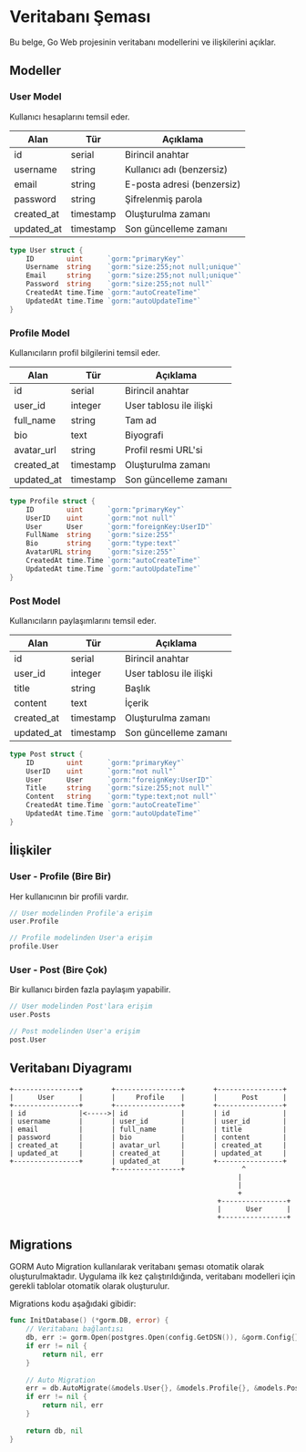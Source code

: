 # Veritabanı Şeması

Bu belge, Go Web projesinin veritabanı modellerini ve ilişkilerini açıklar.

## Modeller

### User Model

Kullanıcı hesaplarını temsil eder.

| Alan | Tür | Açıklama |
|------|-----|----------|
| id | serial | Birincil anahtar |
| username | string | Kullanıcı adı (benzersiz) |
| email | string | E-posta adresi (benzersiz) |
| password | string | Şifrelenmiş parola |
| created_at | timestamp | Oluşturulma zamanı |
| updated_at | timestamp | Son güncelleme zamanı |

```go
type User struct {
    ID        uint      `gorm:"primaryKey"`
    Username  string    `gorm:"size:255;not null;unique"`
    Email     string    `gorm:"size:255;not null;unique"`
    Password  string    `gorm:"size:255;not null"`
    CreatedAt time.Time `gorm:"autoCreateTime"`
    UpdatedAt time.Time `gorm:"autoUpdateTime"`
}
```

### Profile Model

Kullanıcıların profil bilgilerini temsil eder.

| Alan | Tür | Açıklama |
|------|-----|----------|
| id | serial | Birincil anahtar |
| user_id | integer | User tablosu ile ilişki |
| full_name | string | Tam ad |
| bio | text | Biyografi |
| avatar_url | string | Profil resmi URL'si |
| created_at | timestamp | Oluşturulma zamanı |
| updated_at | timestamp | Son güncelleme zamanı |

```go
type Profile struct {
    ID        uint      `gorm:"primaryKey"`
    UserID    uint      `gorm:"not null"`
    User      User      `gorm:"foreignKey:UserID"`
    FullName  string    `gorm:"size:255"`
    Bio       string    `gorm:"type:text"`
    AvatarURL string    `gorm:"size:255"`
    CreatedAt time.Time `gorm:"autoCreateTime"`
    UpdatedAt time.Time `gorm:"autoUpdateTime"`
}
```

### Post Model

Kullanıcıların paylaşımlarını temsil eder.

| Alan | Tür | Açıklama |
|------|-----|----------|
| id | serial | Birincil anahtar |
| user_id | integer | User tablosu ile ilişki |
| title | string | Başlık |
| content | text | İçerik |
| created_at | timestamp | Oluşturulma zamanı |
| updated_at | timestamp | Son güncelleme zamanı |

```go
type Post struct {
    ID        uint      `gorm:"primaryKey"`
    UserID    uint      `gorm:"not null"`
    User      User      `gorm:"foreignKey:UserID"`
    Title     string    `gorm:"size:255;not null"`
    Content   string    `gorm:"type:text;not null"`
    CreatedAt time.Time `gorm:"autoCreateTime"`
    UpdatedAt time.Time `gorm:"autoUpdateTime"`
}
```

## İlişkiler

### User - Profile (Bire Bir)

Her kullanıcının bir profili vardır.

```go
// User modelinden Profile'a erişim
user.Profile

// Profile modelinden User'a erişim
profile.User
```

### User - Post (Bire Çok)

Bir kullanıcı birden fazla paylaşım yapabilir.

```go
// User modelinden Post'lara erişim
user.Posts

// Post modelinden User'a erişim
post.User
```

## Veritabanı Diyagramı

```
+----------------+       +----------------+       +----------------+
|      User      |       |     Profile    |       |      Post      |
+----------------+       +----------------+       +----------------+
| id             |<----->| id             |       | id             |
| username       |       | user_id        |       | user_id        |
| email          |       | full_name      |       | title          |
| password       |       | bio            |       | content        |
| created_at     |       | avatar_url     |       | created_at     |
| updated_at     |       | created_at     |       | updated_at     |
+----------------+       | updated_at     |       +----------------+
                         +----------------+              ^
                                                        |
                                                        |
                                                        +
                                                   +----------------+
                                                   |      User      |
                                                   +----------------+
```

## Migrations

GORM Auto Migration kullanılarak veritabanı şeması otomatik olarak oluşturulmaktadır. Uygulama ilk kez çalıştırıldığında, veritabanı modelleri için gerekli tablolar otomatik olarak oluşturulur.

Migrations kodu aşağıdaki gibidir:

```go
func InitDatabase() (*gorm.DB, error) {
    // Veritabanı bağlantısı
    db, err := gorm.Open(postgres.Open(config.GetDSN()), &gorm.Config{})
    if err != nil {
        return nil, err
    }
    
    // Auto Migration
    err = db.AutoMigrate(&models.User{}, &models.Profile{}, &models.Post{})
    if err != nil {
        return nil, err
    }
    
    return db, nil
} 